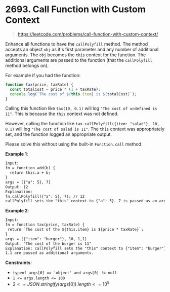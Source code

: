 # 2693. Call Function with Custom Context

> <https://leetcode.com/problems/call-function-with-custom-context/>

Enhance all functions to have the `callPolyfill` method. The method accepts an
object `obj` as it's first parameter and any number of additional arguments.
The `obj` becomes the `this` context for the function. The additional arguments
are passed to the function (that the `callPolyfill` method belongs on).

For example if you had the function:

```js
function tax(price, taxRate) {
  const totalCost = price * (1 + taxRate);
  console.log(`The cost of ${this.item} is ${totalCost}`);
}
```

Calling this function like `tax(10, 0.1)` will log
`"The cost of undefined is 11"`. This is because the `this` context was not
defined.

However, calling the function like `tax.callPolyfill({item: "salad"}, 10, 0.1)`
will log `"The cost of salad is 11"`. The `this` context was appropriately set,
and the function logged an appropriate output.

Please solve this without using the built-in `Function.call` method.

**Example 1**:

```txt
Input:
fn = function add(b) {
  return this.a + b;
}
args = [{"a": 5}, 7]
Output: 12
Explanation:
fn.callPolyfill({"a": 5}, 7); // 12
callPolyfill sets the "this" context to {"a": 5}. 7 is passed as an argument.
```

**Example 2**:

```txt
Input: 
fn = function tax(price, taxRate) { 
 return `The cost of the ${this.item} is ${price * taxRate}`; 
}
args = [{"item": "burger"}, 10, 1,1]
Output: "The cost of the burger is 11"
Explanation: callPolyfill sets the "this" context to {"item": "burger"}. 10 and
1.1 are passed as additional arguments.
```

**Constraints**:

- `typeof args[0] == 'object' and args[0] != null`
- `1 <= args.length <= 100`
- $2 <= JSON.stringify(args[0]).length <= 10^5$
